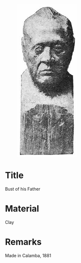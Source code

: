 <figure class="image">

![](/static/files/sculptures/bust-of-his-father.jpg)

</figure>

# Title
Bust of his Father

# Material
Clay

# Remarks
Made in Calamba, 1881
